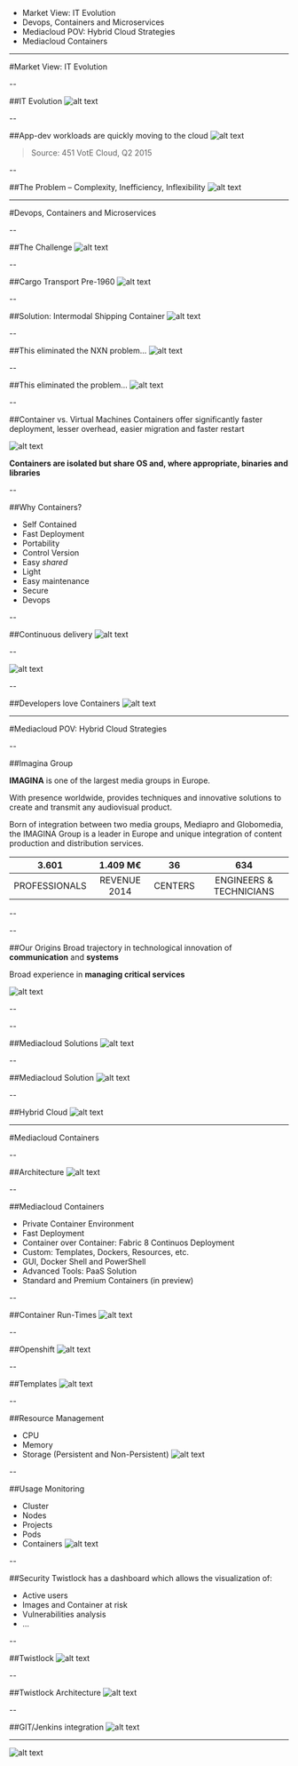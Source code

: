 * Market View: IT Evolution
* Devops, Containers and Microservices
* Mediacloud POV: Hybrid Cloud Strategies
* Mediacloud Containers

---

<!-- .slide: data-background="#8dc63f" -->
#Market View: IT Evolution

--

##IT Evolution
![alt text](images/thechallenge.png "The Challenge")

--

##App-dev workloads are quickly moving to the cloud
![alt text](images/current-future.png "Current Future")

> Source: 451 VotE Cloud, Q2 2015

--

##The Problem – Complexity, Inefficiency, Inflexibility
![alt text](images/theproblem.png "The Problem")

---

<!-- .slide: data-background="#8dc63f" -->
#Devops, Containers and Microservices

--

##The Challenge
![alt text](images/thechallenge2.png "The Challenge")

--

##Cargo Transport Pre-1960
![alt text](images/cargo.png "Cargo")

--

##Solution: Intermodal Shipping Container
![alt text](images/shipping.png "Shipping")

--

##This eliminated the NXN problem…
![alt text](images/tabla.png "Tabla")

--

##This eliminated the problem…
![alt text](images/containerflechas.png "Container")

--

##Container vs. Virtual Machines
Containers offer significantly faster deployment, lesser overhead, easier migration and faster restart 

![alt text](images/vmcontainer.png "Container")

**Containers are isolated but share OS and, where appropriate, binaries and libraries**

--

##Why Containers?
* Self Contained
* Fast Deployment
* Portability
* Control Version
* Easy *shared*
* Light
* Easy maintenance
* Secure
* Devops

--

##Continuous delivery
![alt text](images/continouousdelivery.png "Delivery")

--

![alt text](images/buildshiprun.png "Build Ship Run")

--

##Developers love Containers
![alt text](images/love.png "Developers love containers")

---

<!-- .slide: data-background="#8dc63f" -->
#Mediacloud POV: Hybrid Cloud Strategies

--

##Imagina Group
<!-- .slide: data-background-image="images/IMG_17982.jpg" data-background-size="cover" -->
**IMAGINA** is one of the largest media groups in Europe.

With presence worldwide, provides techniques and innovative solutions to create and transmit any audiovisual product.

Born of integration between two media groups, Mediapro and Globomedia, the IMAGINA Group is a leader in Europe and unique integration of content production and distribution services.

**3.601** | **1.409 M€** | **36** | **634**
:---: | :---: | :---: | :---:
PROFESSIONALS | REVENUE 2014 | CENTERS | ENGINEERS & TECHNICIANS

--

<!-- .slide: data-background-image="images/whatwedo.png" data-background-size="contain" -->

--

##Our Origins
Broad trajectory in technological innovation of **communication** and **systems**

Broad experience in **managing critical services**

![alt text](images/mediapro.png "Mediapro")

--

<!-- .slide: data-background-image="images/ourorigins.png" data-background-size="contain" -->

--

##Mediacloud Solutions
![alt text](images/mediacloudsolutions.png "MEDIACLOUD Solutions")

--

##Mediacloud Solution
![alt text](images/mediacloudsolution.png "Mediacloud Solution")

--

##Hybrid Cloud
![alt text](images/hybridcloud.png "hybridcloud")

---

<!-- .slide: data-background="#8dc63f" -->
#Mediacloud Containers

--

##Architecture
![alt text](images/architecture.png "Architecture")

--

##Mediacloud Containers
* Private Container Environment
* Fast Deployment
* Container over Container: Fabric 8 Continuos Deployment
* Custom: Templates, Dockers, Resources, etc.
* GUI, Docker Shell and PowerShell
* Advanced Tools: PaaS Solution
* Standard and Premium Containers (in preview)

--

##Container Run-Times
![alt text](images/containerruntimes.png "Container Run-Times")

--

##Openshift
![alt text](images/openshift.png "Openshift")

--

##Templates
![alt text](images/openshift2.png "Templates")

--

##Resource Management
* CPU
* Memory
* Storage (Persistent and Non-Persistent)
![alt text](images/resourcemanagement.png "Resource Management")

--

##Usage Monitoring
* Cluster
* Nodes
* Projects
* Pods
* Containers
![alt text](images/usagemonitoring.png "Usage Monitoring")

--

##Security
Twistlock has a dashboard which allows the visualization of:

* Active users
* Images and Container at risk
* Vulnerabilities analysis
* ...

--

##Twistlock
![alt text](images/twistlockdashboard.jpg "Twistlock")

--

##Twistlock Architecture
![alt text](images/twistlock.png "Twistlock")

--

##GIT/Jenkins integration
![alt text](images/gitintegration.png "GIT Integration")

---

<!-- .slide: data-background-image="images/mediacloudfondo.png" data-background-size="cover" -->
![alt text](images/qrcode.png "QRCODE")
